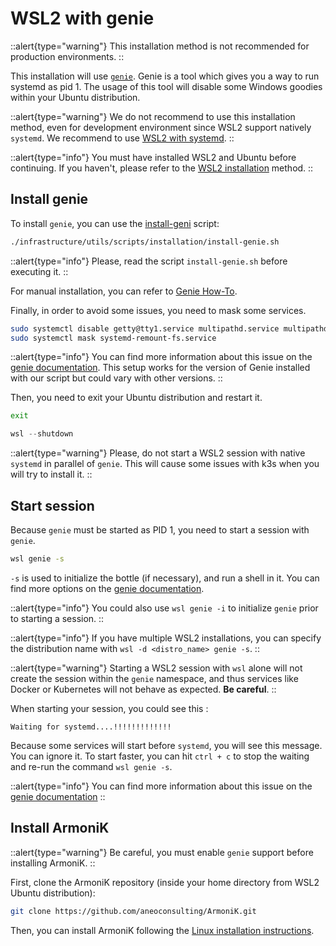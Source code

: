 # WSL2 with genie

::alert{type="warning"}
This installation method is not recommended for production environments.
::

This installation will use [`genie`](https://github.com/arkane-systems/genie). Genie is a tool which gives you a way to run systemd as pid 1. The usage of this tool will disable some Windows goodies within your Ubuntu distribution.

::alert{type="warning"}
We do not recommend to use this installation method, even for development environment since WSL2 support natively `systemd`. We recommend to use [WSL2 with systemd](./1.wsl2-with-systemd.md).
::

::alert{type="info"}
You must have installed WSL2 and Ubuntu before continuing. If you haven't, please refer to the [WSL2 installation](./0.installation-using-wsl2.md) method.
::

## Install genie

To install `genie`, you can use the [install-geni](https://github.com/aneoconsulting/ArmoniK/blob/main/infrastructure/utils/scripts/installation/install-genie.sh) script:

```bash
./infrastructure/utils/scripts/installation/install-genie.sh
```

::alert{type="info"}
Please, read the script `install-genie.sh` before executing it.
::

For manual installation, you can refer to [Genie How-To](https://arkane-systems.github.io/wsl-transdebian/).

Finally, in order to avoid some issues, you need to mask some services.

```bash
sudo systemctl disable getty@tty1.service multipathd.service multipathd.socket ssh.service
sudo systemctl mask systemd-remount-fs.service
```

::alert{type="info"}
You can find more information about this issue on the [genie documentation](https://github.com/arkane-systems/genie#warning-timing-out). This setup works for the version of Genie installed with our script but could vary with other versions.
::

Then, you need to exit your Ubuntu distribution and restart it.

```bash
exit
```

```powershell
wsl --shutdown
```

::alert{type="warning"}
Please, do not start a WSL2 session with native `systemd` in parallel of `genie`. This will cause some issues with k3s when you will try to install it.
::

## Start session

Because `genie` must be started as PID 1, you need to start a session with `genie`.

```bash
wsl genie -s
```

`-s` is used to initialize the bottle (if necessary), and run a shell in it. You can find more options on the [genie documentation](https://github.com/arkane-systems/genie#usage).

::alert{type="info"}
You could also use `wsl genie -i` to initialize `genie` prior to starting a session.
::

::alert{type="info"}
If you have multiple WSL2 installations, you can specify the distribution name with `wsl -d <distro_name> genie -s`.
::

::alert{type="warning"}
Starting a WSL2 session with `wsl` alone will not create the session within the `genie` namespace, and thus services like Docker or Kubernetes will not behave as expected. **Be careful**.
::

When starting your session, you could see this :

```text
Waiting for systemd....!!!!!!!!!!!!!
```

Because some services will start before `systemd`, you will see this message. You can ignore it. To start faster, you can hit `ctrl + c` to stop the waiting and re-run the command `wsl genie -s`.

::alert{type="info"}
You can find more information about this issue on the [genie documentation](https://github.com/arkane-systems/genie#warning-timing-out)
::

## Install ArmoniK

::alert{type="warning"}
Be careful, you must enable `genie` support before installing ArmoniK.
::

First, clone the ArmoniK repository (inside your home directory from WSL2 Ubuntu distribution):

```bash
git clone https://github.com/aneoconsulting/ArmoniK.git
```

Then, you can install ArmoniK following the [Linux installation instructions](../1.linux/0.prerequisites.md).
